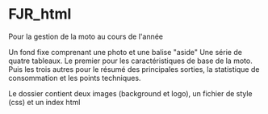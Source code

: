 # FJR_html
Pour la gestion de la moto au cours de l'année

Un fond fixe comprenant une photo et une balise "aside"
Une série de quatre tableaux. Le premier pour les caractéristiques de base de la moto. Puis les trois autres pour le résumé des principales sorties, la statistique de consommation et les points techniques.

Le dossier contient deux images (background et logo), un fichier de style (css) et un index html
